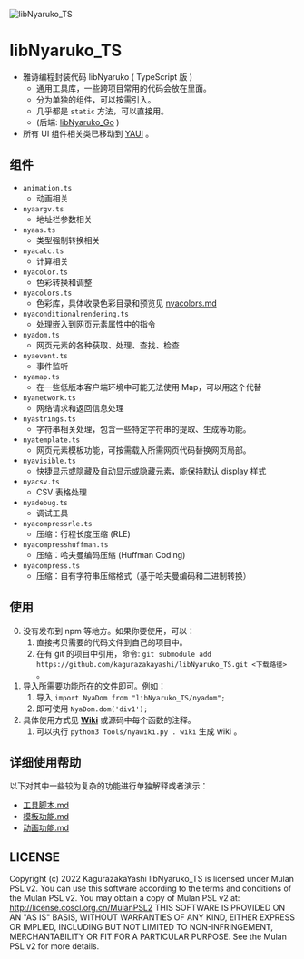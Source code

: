 ![libNyaruko_TS](favicon.ico)

# libNyaruko_TS

- 雅诗编程封装代码 libNyaruko ( TypeScript 版 )
  - 通用工具库，一些跨项目常用的代码会放在里面。
  - 分为单独的组件，可以按需引入。
  - 几乎都是 `static` 方法，可以直接用。
  - (后端: [libNyaruko_Go](https://github.com/kagurazakayashi/libNyaruko_Go) )
- 所有 UI 组件相关类已移动到 [YAUI](https://github.com/kagurazakayashi/yaui) 。

## 组件

- `animation.ts`
  - 动画相关
- `nyaargv.ts`
  - 地址栏参数相关
- `nyaas.ts`
  - 类型强制转换相关
- `nyacalc.ts`
  - 计算相关
- `nyacolor.ts`
  - 色彩转换和调整
- `nyacolors.ts`
  - 色彩库，具体收录色彩目录和预览见 [nyacolors.md](nyacolors.md)
- `nyaconditionalrendering.ts`
  - 处理嵌入到网页元素属性中的指令
- `nyadom.ts`
  - 网页元素的各种获取、处理、查找、检查
- `nyaevent.ts`
  - 事件监听
- `nyamap.ts`
  - 在一些低版本客户端环境中可能无法使用 Map，可以用这个代替
- `nyanetwork.ts`
  - 网络请求和返回信息处理
- `nyastrings.ts`
  - 字符串相关处理，包含一些特定字符串的提取、生成等功能。
- `nyatemplate.ts`
  - 网页元素模板功能，可按需载入所需网页代码替换网页局部。
- `nyavisible.ts`
  - 快捷显示或隐藏及自动显示或隐藏元素，能保持默认 display 样式
- `nyacsv.ts`
  - CSV 表格处理
- `nyadebug.ts`
  - 调试工具
- `nyacompressrle.ts`
  - 压缩：行程长度压缩 (RLE)
- `nyacompresshuffman.ts`
  - 压缩：哈夫曼编码压缩 (Huffman Coding)
- `nyacompress.ts`
  - 压缩：自有字符串压缩格式（基于哈夫曼编码和二进制转换）

## 使用

0. 没有发布到 npm 等地方。如果你要使用，可以：
   1. 直接拷贝需要的代码文件到自己的项目中。
   2. 在有 git 的项目中引用，命令: `git submodule add https://github.com/kagurazakayashi/libNyaruko_TS.git <下载路径>` 。
1. 导入所需要功能所在的文件即可。例如：
   1. 导入 `import NyaDom from "libNyaruko_TS/nyadom";`
   2. 即可使用 `NyaDom.dom('div1');`
2. 具体使用方式见 **[Wiki](https://github.com/kagurazakayashi/libNyaruko_TS/wiki)** 或源码中每个函数的注释。
   1. 可以执行 `python3 Tools/nyawiki.py . wiki` 生成 wiki 。

## 详细使用帮助

以下对其中一些较为复杂的功能进行单独解释或者演示：

- [工具脚本.md](https://github.com/kagurazakayashi/libNyaruko_TS/wiki/工具脚本)
- [模板功能.md](https://github.com/kagurazakayashi/libNyaruko_TS/wiki/模板功能)
- [动画功能.md](https://github.com/kagurazakayashi/libNyaruko_TS/wiki/动画功能)

## LICENSE

Copyright (c) 2022 KagurazakaYashi libNyaruko_TS is licensed under Mulan PSL v2. You can use this software according to the terms and conditions of the Mulan PSL v2. You may obtain a copy of Mulan PSL v2 at: http://license.coscl.org.cn/MulanPSL2 THIS SOFTWARE IS PROVIDED ON AN "AS IS" BASIS, WITHOUT WARRANTIES OF ANY KIND, EITHER EXPRESS OR IMPLIED, INCLUDING BUT NOT LIMITED TO NON-INFRINGEMENT, MERCHANTABILITY OR FIT FOR A PARTICULAR PURPOSE. See the Mulan PSL v2 for more details.
